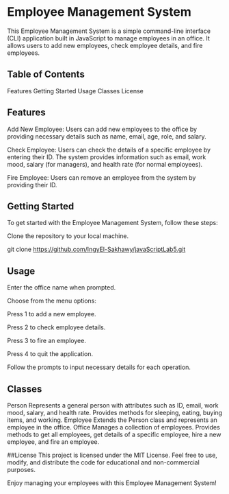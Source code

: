 # Employee Management System
This Employee Management System is a simple command-line interface (CLI) application built in JavaScript to manage employees in an office. 
It allows users to add new employees, check employee details, and fire employees.

## Table of Contents

Features
Getting Started
Usage
Classes
License

## Features
Add New Employee: Users can add new employees to the office by providing necessary details such as name, email, age, role, and salary.

Check Employee: Users can check the details of a specific employee by entering their ID. The system provides information such as email, work mood, salary (for managers), and health rate (for normal employees).

Fire Employee: Users can remove an employee from the system by providing their ID.

## Getting Started
To get started with the Employee Management System, follow these steps:

Clone the repository to your local machine.

git clone https://github.com/IngyEl-Sakhawy/javaScriptLab5.git


## Usage
Enter the office name when prompted.

Choose from the menu options:

Press 1 to add a new employee.

Press 2 to check employee details.

Press 3 to fire an employee.

Press 4 to quit the application.

Follow the prompts to input necessary details for each operation.

## Classes
Person
Represents a general person with attributes such as ID, email, work mood, salary, and health rate.
Provides methods for sleeping, eating, buying items, and working.
Employee
Extends the Person class and represents an employee in the office.
Office
Manages a collection of employees.
Provides methods to get all employees, get details of a specific employee, hire a new employee, and fire an employee.


##License
This project is licensed under the MIT License. Feel free to use, modify, and distribute the code for educational and non-commercial purposes.

Enjoy managing your employees with this Employee Management System!
